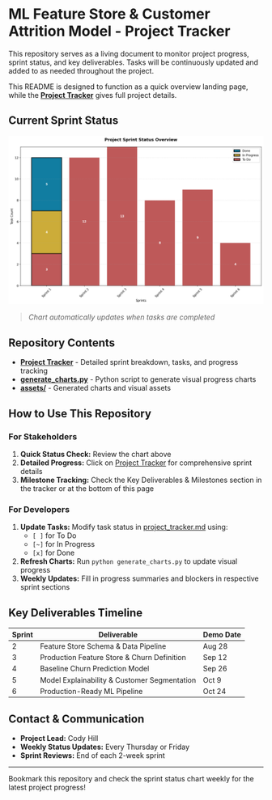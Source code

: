 # ML Feature Store & Customer Attrition Model - Project Tracker

This repository serves as a living document to monitor project progress, sprint status, and key deliverables. Tasks will be continuously updated and added to as needed throughout the project.

This README is designed to function as a quick overview landing page, while the **[Project Tracker](project_tracker.md)** gives full project details.

## Current Sprint Status

<div align="center">
<img src="https://github.com/chill0121/project_tracker/blob/main/assets/sprint_status_chart.png?raw=true" alt="Sprint Task Status" width="700">
</div>

>*Chart automatically updates when tasks are completed*

## Repository Contents

- **[Project Tracker](project_tracker.md)** - Detailed sprint breakdown, tasks, and progress tracking
- **[generate_charts.py](generate_charts.py)** - Python script to generate visual progress charts
- **[assets/](assets/)** - Generated charts and visual assets

## How to Use This Repository

### For Stakeholders
1. **Quick Status Check:** Review the chart above
2. **Detailed Progress:** Click on [Project Tracker](project_tracker.md) for comprehensive sprint details
3. **Milestone Tracking:** Check the Key Deliverables & Milestones section in the tracker or at the bottom of this page

### For Developers
1. **Update Tasks:** Modify task status in [project_tracker.md](project_tracker.md) using:
   - `[ ]` for To Do
   - `[~]` for In Progress  
   - `[x]` for Done
2. **Refresh Charts:** Run `python generate_charts.py` to update visual progress
3. **Weekly Updates:** Fill in progress summaries and blockers in respective sprint sections

## Key Deliverables Timeline

| Sprint | Deliverable | Demo Date |
|--------|-------------|-----------|
| 2 | Feature Store Schema & Data Pipeline | Aug 28 |
| 3 | Production Feature Store & Churn Definition | Sep 12 |
| 4 | Baseline Churn Prediction Model | Sep 26 |
| 5 | Model Explainability & Customer Segmentation | Oct 9 |
| 6 | Production-Ready ML Pipeline | Oct 24 |

##  Contact & Communication

- **Project Lead:** Cody Hill
- **Weekly Status Updates:** Every Thursday or Friday
- **Sprint Reviews:** End of each 2-week sprint

---

Bookmark this repository and check the sprint status chart weekly for the latest project progress!
